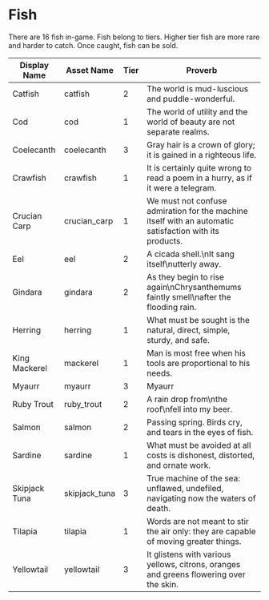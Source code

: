 # Fish
There are 16 fish in-game.
Fish belong to tiers. Higher tier fish are more rare and harder to catch.
Once caught, fish can be sold.

|Display Name|Asset Name|Tier|Proverb|
|-|-|-|-|
|Catfish|catfish|2|The world is mud-luscious and puddle-wonderful.|
|Cod|cod|1|The world of utility and the world of beauty are not separate realms.|
|Coelecanth|coelecanth|3|Gray hair is a crown of glory; it is gained in a righteous life.|
|Crawfish|crawfish|1|It is certainly quite wrong to read a poem in a hurry, as if it were a telegram.|
|Crucian Carp|crucian_carp|1|We must not confuse admiration for the machine itself with an automatic satisfaction with its products.|
|Eel|eel|2|A cicada shell.\nIt sang itself\nutterly away.|
|Gindara|gindara|2|As they begin to rise again\nChrysanthemums faintly smell\nafter the flooding rain.|
|Herring|herring|1|What must be sought is the natural, direct, simple, sturdy, and safe.|
|King Mackerel|mackerel|1|Man is most free when his tools are proportional to his needs.|
|Myaurr|myaurr|3|Myaurr|
|Ruby Trout|ruby_trout|2|A rain drop from\nthe roof\nfell into my beer.|
|Salmon|salmon|2|Passing spring. Birds cry, and tears in the eyes of fish.|
|Sardine|sardine|1|What must be avoided at all costs is dishonest, distorted, and ornate work.|
|Skipjack Tuna|skipjack_tuna|3|True machine of the sea: unflawed, undefiled, navigating now the waters of death.|
|Tilapia|tilapia|1|Words are not meant to stir the air only: they are capable of moving greater things.|
|Yellowtail|yellowtail|3|It glistens with various yellows, citrons, oranges and greens flowering over the skin.|
